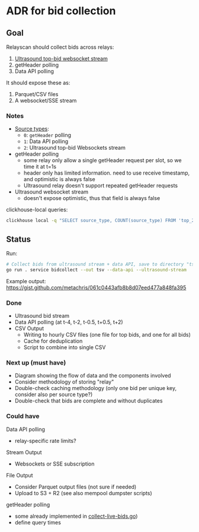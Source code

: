 # ADR for bid collection

## Goal

Relayscan should collect bids across relays:

1. [Ultrasound top-bid websocket stream](https://github.com/ultrasoundmoney/docs/blob/main/top-bid-websocket.md)
2. getHeader polling
3. Data API polling

It should expose these as:

1. Parquet/CSV files
2. A websocket/SSE stream

### Notes

- [Source types](https://github.com/flashbots/relayscan/blob/bidstream/services/bidcollect/types.go#L13-L18):
  - `0`: `getHeader` polling
  - `1`: Data API polling
  - `2`: Ultrasound top-bid Websockets stream
- getHeader polling
  - some relay only allow a single getHeader request per slot, so we time it at t=1s
  - header only has limited information. need to use receive timestamp, and optimistic is always false
  - Ultrasound relay doesn't support repeated getHeader requests
- Ultrasound websocket stream
  - doesn't expose optimistic, thus that field is always false

clickhouse-local queries:

```bash
clickhouse local -q "SELECT source_type, COUNT(source_type) FROM 'top_2024-06-02_18-00.tsv' GROUP BY source_type ORDER BY source_type;"
```

## Status

Run:

```bash
# Collect bids from ultrasound stream + data API, save to directory "tsv/<date>/<filename>.tsv"
go run . service bidcollect --out tsv --data-api --ultrasound-stream
```

Example output: https://gist.github.com/metachris/061c0443afb8b8d07eed477a848fa395

### Done

- Ultrasound bid stream
- Data API polling (at t-4, t-2, t-0.5, t+0.5, t+2)
- CSV Output
  - Writing to hourly CSV files (one file for top bids, and one for all bids)
  - Cache for deduplication
  - Script to combine into single CSV

### Next up (must have)

- Diagram showing the flow of data and the components involved
- Consider methodology of storing "relay"
- Double-check caching methodology (only one bid per unique key, consider also per source type?)
- Double-check that bids are complete and without duplicates

### Could have

Data API polling
- relay-specific rate limits?

Stream Output
- Websockets or SSE subscription

File Output
- Consider Parquet output files (not sure if needed)
- Upload to S3 + R2 (see also mempool dumpster scripts)

getHeader polling
- some already implemented in [collect-live-bids.go](/cmd/service/collect-live-bids.go))
- define query times
